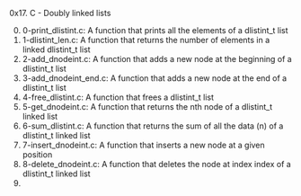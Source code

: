 0x17. C - Doubly linked lists

0. 0-print_dlistint.c: A function that prints all the elements of a dlistint_t list
1. 1-dlistint_len.c: A function that returns the number of elements in a linked dlistint_t list
2. 2-add_dnodeint.c: A function that adds a new node at the beginning of a dlistint_t list
3. 3-add_dnodeint_end.c: A function that adds a new node at the end of a dlistint_t list
4. 4-free_dlistint.c: A function that frees a dlistint_t list
5. 5-get_dnodeint.c: A function that returns the nth node of a dlistint_t linked list
6. 6-sum_dlistint.c: A function that returns the sum of all the data (n) of a dlistint_t linked list
7. 7-insert_dnodeint.c: A function that inserts a new node at a given position
8. 8-delete_dnodeint.c: A function that deletes the node at index index of a dlistint_t linked list
9. 
